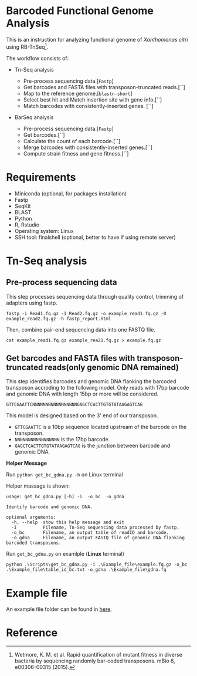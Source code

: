 # Barcoded Functional Genome Analysis

This is an instruction for analyzing functional genome of *Xanthomonas citri* using RB-TnSeq[^1].

The workflow consists of:

- Tn-Seq analysis
    - Pre-process sequencing data.[`Fastp`]
    - Get barcodes and FASTA files with transposon-truncated reads.[``]
    - Map to the reference genome.[`blastn-short`]
    - Select best hit and Match insertion site with gene info.[``]
    - Match barcodes with consistently-inserted genes. [``]

- BarSeq analysis
    - Pre-process sequencing data.[`Fastp`]
    - Get barcodes.[``]
    - Calculate the count of each barcode.[``]
    - Merge barcodes with consistently-inserted genes.[``]
    - Compute strain fitness and gene fitness.[``]

# Requirements

- Miniconda (optional, for packages installation)
- Fastp
- SeqKit
- BLAST
- Python
- R, Rstudio
- Operating system: Linux
- SSH tool: finalshell (optional, better to have if using remote server)

# Tn-Seq analysis

## Pre-process sequencing data

This step processes sequencing data through quality control, trimming of adapters using fastp.

`fastp -i Read1.fq.gz -I Read2.fq.gz -o example_read1.fq.gz -O example_read2.fq.gz -h fastp_report.html`

Then, combine pair-end sequencing data into one FASTQ file.

`cat example_read1.fq.gz example_rea21.fq.gz > example.fq.gz`

## Get barcodes and FASTA files with transposon-truncated reads(only genomic DNA remained)

This step identifies barcodes and genomic DNA flanking the barcoded transposon accroding to the following model. Only reads with 17bp barcode and genomic DNA with length 15bp or more will be considered.

`GTTCGAATTCNNNNNNNNNNNNNNNNNGAGCTCACTTGTGTATAAGAGTCAG`

This model is designed based on the 3' end of our transposon. 

- `GTTCGAATTC` is a 10bp sequence located upstream of the barcode on the transposon. 
- `NNNNNNNNNNNNNNNNN` is the 17bp barcode.
- `GAGCTCACTTGTGTATAAGAGTCAG` is the junction between barcode and genomic DNA.

**Helper Message**

Run `python get_bc_gdna.py -h` on Linux terminal

Helper massage is shown:

```
usage: get_bc_gdna.py [-h] -i  -o_bc  -o_gdna

Identify barcode and genomic DNA.

optional arguments:
  -h, --help  show this help message and exit
  -i          Filename, Tn-Seq sequencing data processed by fastp.
  -o_bc       Filename, an output table of readID and barcode.
  -o_gdna     Filename, an output FASTQ file of genomic DNA flanking barcoded transposons.
```
Run `get_bc_gdna.py` on examlple (**Linux** terminal)

`python .\Scripts\get_bc_gdna.py -i .\Example_file\example.fq.gz -o_bc .\Example_file\table_id_bc.txt -o_gdna .\Example_file\gdna.fq`

# Example file

An example file folder can be found in [<u>here</u>](./Example_file/).

# Reference

[^1]: Wetmore, K. M. et al. Rapid quantification of mutant fitness in diverse bacteria by sequencing randomly bar-coded transposons. mBio 6, e00306-00315 (2015).

